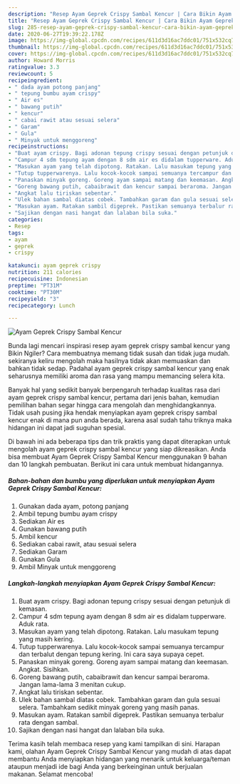 ```yaml
---
description: "Resep Ayam Geprek Crispy Sambal Kencur | Cara Bikin Ayam Geprek Crispy Sambal Kencur Yang Enak Dan Lezat"
title: "Resep Ayam Geprek Crispy Sambal Kencur | Cara Bikin Ayam Geprek Crispy Sambal Kencur Yang Enak Dan Lezat"
slug: 285-resep-ayam-geprek-crispy-sambal-kencur-cara-bikin-ayam-geprek-crispy-sambal-kencur-yang-enak-dan-lezat
date: 2020-06-27T19:39:22.178Z
image: https://img-global.cpcdn.com/recipes/611d3d16ac7ddc01/751x532cq70/ayam-geprek-crispy-sambal-kencur-foto-resep-utama.jpg
thumbnail: https://img-global.cpcdn.com/recipes/611d3d16ac7ddc01/751x532cq70/ayam-geprek-crispy-sambal-kencur-foto-resep-utama.jpg
cover: https://img-global.cpcdn.com/recipes/611d3d16ac7ddc01/751x532cq70/ayam-geprek-crispy-sambal-kencur-foto-resep-utama.jpg
author: Howard Morris
ratingvalue: 3.3
reviewcount: 5
recipeingredient:
- " dada ayam potong panjang"
- " tepung bumbu ayam crispy"
- " Air es"
- " bawang putih"
- " kencur"
- " cabai rawit atau sesuai selera"
- " Garam"
- " Gula"
- " Minyak untuk menggoreng"
recipeinstructions:
- "Buat ayam crispy. Bagi adonan tepung crispy sesuai dengan petunjuk di kemasan."
- "Campur 4 sdm tepung ayam dengan 8 sdm air es didalam tupperware. Aduk rata."
- "Masukan ayam yang telah dipotong. Ratakan. Lalu masukam tepung yang masih kering."
- "Tutup tupperwarenya. Lalu kocok-kocok sampai semuanya tercampur dan terbalut dengan tepung kering. Ini cara saya supaya cepet."
- "Panaskan minyak goreng. Goreng ayam sampai matang dan keemasan. Angkat. Sisihkan."
- "Goreng bawang putih, cabaibrawit dan kencur sampai beraroma. Jangan lama-lama 3 menitan cukup."
- "Angkat lalu tiriskan sebentar."
- "Ulek bahan sambal diatas cobek. Tambahkan garam dan gula sesuai selera. Tambahkam sedikit minyak goreng yang masih panas."
- "Masukan ayam. Ratakan sambil digeprek. Pastikan semuanya terbalur rata dengan sambal."
- "Sajikan dengan nasi hangat dan lalaban bila suka."
categories:
- Resep
tags:
- ayam
- geprek
- crispy

katakunci: ayam geprek crispy 
nutrition: 211 calories
recipecuisine: Indonesian
preptime: "PT31M"
cooktime: "PT30M"
recipeyield: "3"
recipecategory: Lunch

---
```



![Ayam Geprek Crispy Sambal Kencur](https://img-global.cpcdn.com/recipes/611d3d16ac7ddc01/751x532cq70/ayam-geprek-crispy-sambal-kencur-foto-resep-utama.jpg)

Bunda lagi mencari inspirasi resep ayam geprek crispy sambal kencur yang Bikin Ngiler? Cara membuatnya memang tidak susah dan tidak juga mudah. sekiranya keliru mengolah maka hasilnya tidak akan memuaskan dan bahkan tidak sedap. Padahal ayam geprek crispy sambal kencur yang enak seharusnya memiliki aroma dan rasa yang mampu memancing selera kita.



Banyak hal yang sedikit banyak berpengaruh terhadap kualitas rasa dari ayam geprek crispy sambal kencur, pertama dari jenis bahan, kemudian pemilihan bahan segar hingga cara mengolah dan menghidangkannya. Tidak usah pusing jika hendak menyiapkan ayam geprek crispy sambal kencur enak di mana pun anda berada, karena asal sudah tahu triknya maka hidangan ini dapat jadi suguhan spesial.


Di bawah ini ada beberapa tips dan trik praktis yang dapat diterapkan untuk mengolah ayam geprek crispy sambal kencur yang siap dikreasikan. Anda bisa membuat Ayam Geprek Crispy Sambal Kencur menggunakan 9 bahan dan 10 langkah pembuatan. Berikut ini cara untuk membuat hidangannya.

<!--inarticleads1-->

##### Bahan-bahan dan bumbu yang diperlukan untuk menyiapkan Ayam Geprek Crispy Sambal Kencur:

1. Gunakan  dada ayam, potong panjang
1. Ambil  tepung bumbu ayam crispy
1. Sediakan  Air es
1. Gunakan  bawang putih
1. Ambil  kencur
1. Sediakan  cabai rawit, atau sesuai selera
1. Sediakan  Garam
1. Gunakan  Gula
1. Ambil  Minyak untuk menggoreng




<!--inarticleads2-->

##### Langkah-langkah menyiapkan Ayam Geprek Crispy Sambal Kencur:

1. Buat ayam crispy. Bagi adonan tepung crispy sesuai dengan petunjuk di kemasan.
1. Campur 4 sdm tepung ayam dengan 8 sdm air es didalam tupperware. Aduk rata.
1. Masukan ayam yang telah dipotong. Ratakan. Lalu masukam tepung yang masih kering.
1. Tutup tupperwarenya. Lalu kocok-kocok sampai semuanya tercampur dan terbalut dengan tepung kering. Ini cara saya supaya cepet.
1. Panaskan minyak goreng. Goreng ayam sampai matang dan keemasan. Angkat. Sisihkan.
1. Goreng bawang putih, cabaibrawit dan kencur sampai beraroma. Jangan lama-lama 3 menitan cukup.
1. Angkat lalu tiriskan sebentar.
1. Ulek bahan sambal diatas cobek. Tambahkan garam dan gula sesuai selera. Tambahkam sedikit minyak goreng yang masih panas.
1. Masukan ayam. Ratakan sambil digeprek. Pastikan semuanya terbalur rata dengan sambal.
1. Sajikan dengan nasi hangat dan lalaban bila suka.




Terima kasih telah membaca resep yang kami tampilkan di sini. Harapan kami, olahan Ayam Geprek Crispy Sambal Kencur yang mudah di atas dapat membantu Anda menyiapkan hidangan yang menarik untuk keluarga/teman ataupun menjadi ide bagi Anda yang berkeinginan untuk berjualan makanan. Selamat mencoba!
